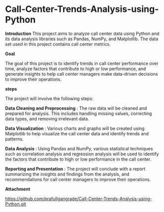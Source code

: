 # Call-Center-Trends-Analysis-using-Python

**Introduction**
This project aims to analyze call center data using Python and its data analysis libraries such as Pandas, NumPy, and Matplotlib. The data set used in this project contains call center metrics. 

**Goal**

The goal of this project is to identify trends in call center performance over time, analyze factors that contribute to high or low performance, and generate insights to help call center managers make data-driven decisions to improve their operations.

**steps**

The project will involve the following steps:


**Data Cleaning and Preprocessing** : The raw data will be cleaned and prepared for analysis. This includes handling missing values, correcting data types, and removing irrelevant data.

**Data Visualization** : Various charts and graphs will be created using Matplotlib to help visualize the call center data and identify trends and patterns.

**Data Analysis** : Using Pandas and NumPy, various statistical techniques such as correlation analysis and regression analysis will be used to identify the factors that contribute to high or low performance in the call center.

**Reporting and Presentation** : The project will conclude with a report summarizing the insights and findings from the analysis, and recommendations for call center managers to improve their operations.


**Attachment**

https://github.com/prafullgangrade/Call-Center-Trends-Analysis-using-Python.git


